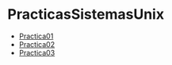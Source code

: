 # PracticasSistemasUnix

- [Practica01](https://github.com/ulisessap/Practica01SUnix)
- [Practica02](https://github.com/ulisessap/Practica02SUnix)
- [Practica03](https://github.com/ulisessap/Practica03SUnix) 
